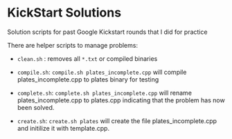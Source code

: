 # KickStart Solutions

Solution scripts for past Google Kickstart rounds that I did for practice

There are helper scripts to manage problems:

* `clean.sh` : removes all `*.txt` or compiled binaries

* `compile.sh`: ```compile.sh plates_incomplete.cpp``` will compile plates_incomplete.cpp to plates binary for testing

* `complete.sh`: ```complete.sh plates_incomplete.cpp``` will rename plates_incomplete.cpp to plates.cpp indicating that the problem has now been solved.

* `create.sh`: ```create.sh plates``` will create the file plates_incomplete.cpp and initilize it with template.cpp.
